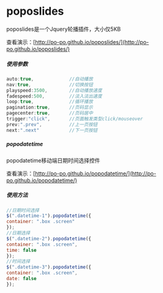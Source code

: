 # poposlides
poposlides是一个Jquery轮播插件，大小仅5KB

查看演示：[http://po-po.github.io/poposlides/](http://po-po.github.io/poposlides/)

##### 使用参数
```javascript
auto:true,             //自动播放
nav:true,              //切换按钮
playspeed:3500,        //自动播放速度
fadespeed:500,         //淡入淡出速度
loop:true,             //循环播放
pagination:true,       //页码显示
pagecenter:true,       //页码居中
trigger:"click",       //页面触发类型click/mouseover
prev:".prev",          //上一页按钮
next:".next"           //下一页按钮
```

##### popodatetime
popodatetime移动端日期时间选择控件

查看演示：[http://po-po.github.io/popodatetime/](http://po-po.github.io/popodatetime/)

##### 使用方法
```javascript
//日期时间选择
$(".datetime-1").popodatetime({
container: ".box .screen"
});
//日期选择
$(".datetime-2").popodatetime({
container: ".box .screen",
time: false
});
//时间选择
$(".datetime-3").popodatetime({
container: ".box .screen",
date: false
});
```
